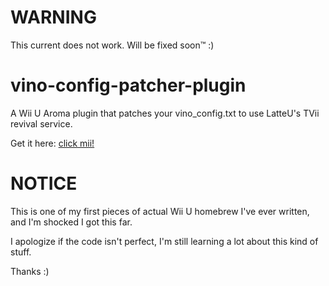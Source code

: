 # WARNING
This current does not work. Will be fixed soon™️ :)

# vino-config-patcher-plugin
A Wii U Aroma plugin that patches your vino_config.txt to use LatteU's TVii revival service.

Get it here: <a href="https://cdn.ecliipse.app/vino-config-patcher.wps">click mii!</a>

# NOTICE
This is one of my first pieces of actual Wii U homebrew I've ever written, and I'm shocked I got this far.

I apologize if the code isn't perfect, I'm still learning a lot about this kind of stuff.

Thanks :)
